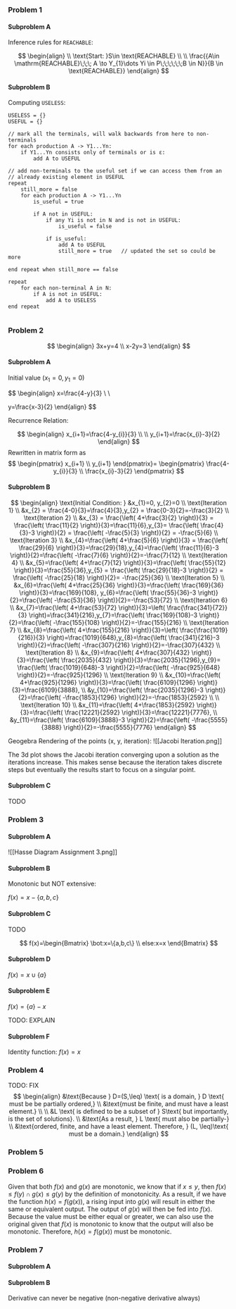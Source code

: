 ### Problem 1

#### Subproblem A

Inference rules for `REACHABLE`:

$$
\begin{align} \\
\text{Start: }S\in \text{REACHABLE} \\ \\
\frac{{A\in \mathrm{REACHABLE}\;\;\; A \to Y_{1}\dots Yi \in P\;\;\;\;\;\;B \in N}}{B \in \text{REACHABLE}}
\end{align}
$$


#### Subproblem B

Computing `USELESS`:

```pseudo
USELESS = {}
USEFUL = {}

// mark all the terminals, will walk backwards from here to non-terminals
for each production A -> Y1...Yn:
	if Y1...Yn consists only of terminals or is ε:
		add A to USEFUL

// add non-terminals to the useful set if we can access them from an
// already existing element in USEFUL
repeat
	still_more = false
	for each production A -> Y1...Yn
		is_useful = true
		
		if A not in USEFUL:
			if any Yi is not in N and is not in USEFUL:
				is_useful = false
			
			if is_useful:
				add A to USEFUL
				still_more = true	// updated the set so could be more
						
end repeat when still_more == false

repeat 
	for each non-terminal A in N:
		if A is not in USEFUL:
			add A to USELESS
end repeat
				
```

### Problem 2

$$
\begin{align}
3x+y=4 \\
x-2y=3
\end{align}
$$

#### Subproblem A

Initial value $(x_{1}=0,y_{1}=0)$ 

$$
\begin{align}
x=\frac{4-y}{3} \\ \\

y=\frac{x-3}{2}
\end{align}
$$

Recurrence Relation: 

$$
\begin{align}
x_{i+1}=\frac{4-y_{i}}{3} \\
 \\
y_{i+1}=\frac{x_{i}-3}{2}
\end{align}
$$
Rewritten in matrix form as
$$
\begin{pmatrix}
x_{i+1} \\
y_{i+1}
\end{pmatrix}=
\begin{pmatrix}
\frac{4-y_{i}}{3} \\
\frac{x_{i}-3}{2}
\end{pmatrix}
$$

#### Subproblem B

$$
\begin{align}
\text{Initial Condition: }
&x_{1}=0, y_{2}=0 \\
\text{Iteration 1} \\
&x_{2} = \frac{4-0}{3}=\frac{4}{3},y_{2} = \frac{0-3}{2}=-\frac{3}{2} \\
\text{Iteration 2} \\
&x_{3} = \frac{\left( 4+\frac{3}{2} \right)}{3} = \frac{\left( \frac{11}{2} \right)}{3}=\frac{11}{6},y_{3}= \frac{\left( \frac{4}{3}-3 \right)}{2} = \frac{\left( -\frac{5}{3} \right)}{2} = -\frac{5}{6} \\
\text{Iteration 3} \\
&x_{4}=\frac{\left( 4+\frac{5}{6} \right)}{3} = \frac{\left( \frac{29}{6} \right)}{3}=\frac{29}{18},y_{4}=\frac{\left( \frac{11}{6}-3 \right)}{2}=\frac{\left( -\frac{7}{6} \right)}{2}=-\frac{7}{12} \\
\text{Iteration 4} \\
&x_{5}=\frac{\left( 4+\frac{7}{12} \right)}{3}=\frac{\left( \frac{55}{12} \right)}{3}=\frac{55}{36},y_{5} = \frac{\left( \frac{29}{18}-3 \right)}{2} = \frac{\left( -\frac{25}{18} \right)}{2}= -\frac{25}{36} \\
\text{Iteration 5} \\
&x_{6}=\frac{\left( 4+\frac{25}{36} \right)}{3}=\frac{\left( \frac{169}{36} \right)}{3}=\frac{169}{108}, y_{6}=\frac{\left( \frac{55}{36}-3 \right)}{2}=\frac{\left( -\frac{53}{36} \right)}{2}=-\frac{53}{72} \\
\text{Iteration 6} \\
&x_{7}=\frac{\left( 4+\frac{53}{72} \right)}{3}=\left( \frac{\frac{341}{72}}{3} \right)=\frac{341}{216},y_{7}=\frac{\left( \frac{169}{108}-3 \right)}{2}=\frac{\left( -\frac{155}{108} \right)}{2}=-\frac{155}{216} \\
\text{Iteration 7} \\
&x_{8}=\frac{\left( 4+\frac{155}{216} \right)}{3}=\left( \frac{\frac{1019}{216}}{3} \right)=\frac{1019}{648},y_{8}=\frac{\left( \frac{341}{216}-3 \right)}{2}=\frac{\left( -\frac{307}{216} \right)}{2}=-\frac{307}{432} \\
\text{Iteration 8} \\
&x_{9}=\frac{\left( 4+\frac{307}{432} \right)}{3}=\frac{\left( \frac{2035}{432} \right)}{3}=\frac{2035}{1296},y_{9}= \frac{\left( \frac{1019}{648}-3 \right)}{2}=\frac{\left( -\frac{925}{648} \right)}{2}=-\frac{925}{1296} \\
\text{Iteration 9} \\
&x_{10}=\frac{\left( 4+\frac{925}{1296} \right)}{3}=\frac{\left( \frac{6109}{1296} \right)}{3}=\frac{6109}{3888}, \\
&y_{10}=\frac{\left( \frac{2035}{1296}-3 \right)}{2}=\frac{\left( -\frac{1853}{1296} \right)}{2}=-\frac{1853}{2592} \\
\\
\text{Iteration 10} \\
&x_{11}=\frac{\left( 4+\frac{1853}{2592} \right)}{3}=\frac{\left( \frac{12221}{2592} \right)}{3}=\frac{12221}{7776}, \\
&y_{11}=\frac{\left( \frac{6109}{3888}-3 \right)}{2}=\frac{\left( -\frac{5555}{3888} \right)}{2}=-\frac{5555}{7776}
\end{align}
$$

Geogebra Rendering of the points (x, y, iteration):
![[Jacobi Iteration.png]]

The 3d plot shows the Jacobi iteration converging upon a solution as the iterations increase. This makes sense because the iteration takes discrete steps but eventually the results start to focus on a singular point.

#### Subproblem C

TODO

### Problem 3

#### Subproblem A

![[Hasse Diagram Assignment 3.png]]

#### Subproblem B

Monotonic but NOT extensive:

$f(x) = x-\{a,b,c\}$

#### Subproblem C

TODO

$$
f(x)=\begin{Bmatrix}
\bot:x=\{a,b,c\} \\
else:x=x
\end{Bmatrix}
$$

#### Subproblem D

$f(x)=x \cup \{a\}$

#### Subproblem E

$f(x)=\{a\}-x$

TODO: EXPLAIN

#### Subproblem F

Identity function: $f(x) = x$

### Problem 4

TODO: FIX
$$
\begin{align}
&\text{Because } D=(S,\leq) \text{ is a domain, } D \text{ must be be partially ordered,} \\
&\text{must be finite, and must have a least element.} \\
 \\
&L \text{ is defined to be a subset of } S\text{ but importantly, is the set of solutions}.  \\
&\text{As a result, } L \text{ must also be partially-} \\
&\text{ordered, finite, and have a least element. Therefore, } (L, \leq)\text{ must be a domain.}
\end{align}
$$

### Problem 5


### Problem 6

Given that both $f(x)$ and $g(x)$ are monotonic, we know that if $x \leq y$, then $f(x)\leq f(y)\cap g(x) \leq g(y)$ by the definition of monotonicity. As a result, if we have the function $h(x)=f(g(x))$, a rising input into $g(x)$ will result in either the same or equivalent output. The output of $g(x)$ will then be fed into $f(x)$. Because the value must be either equal or greater, we can also use the original given that $f(x)$ is monotonic to know that the output will also be monotonic. $\text{Therefore, } h(x)=f(g(x))\text{ must be monotonic.}$


### Problem 7

#### Subproblem A

#### Subproblem B

Derivative can never be negative (non-negative derivative always)
